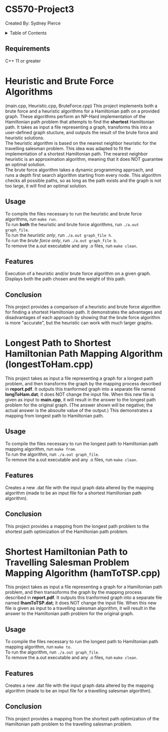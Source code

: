 # CS570-Project3
Created By: Sydney Pierce

<!-- TABLE OF CONTENTS -->
<details>
  <summary>Table of Contents</summary>
  <ol>
    <li><a href="#requirements">Requirements</a></li>
    <li>
      <a href="#Heuristic-and-Brute-Force-Algorithms">Heuristic and Brute Force Algorithms</a>
      <ul>
        <li><a href="#usage1">Usage</a></li>
        <li><a href="#features1">Usage</a></li>
        <li><a href="#conclusion1">Usage</a></li>
      </ul>
    </li>
    <li>
      <a href="#longest">Longest Path to Shortest Hamiltonian Path Mapping Algorithm</a>
      <ul>
        <li><a href="#usage2">Usage</a></li>
        <li><a href="#features2">Usage</a></li>
        <li><a href="#conclusion2">Usage</a></li>
      </ul>
    </li>
    <li>
      <a href="#tsp">Shortest Hamiltonian Path to Travelling Salesman Problem Mapping Algorithm</a>
      <ul>
        <li><a href="#usage2">Usage</a></li>
        <li><a href="#features2">Usage</a></li>
        <li><a href="#conclusion2">Usage</a></li>
      </ul>
    </li>
  </ol>
</details>

<!-- REQUIREMENTS -->
## Requirements
C++ 11 or greater

<!-- HEURISTIC AND BRUTE FORCE -->
# Heuristic and Brute Force Algorithms
(main.cpp, Heuristic.cpp, BruteForce.cpp)
This project implements both a brute force and a heuristic algorithms for a Hamiltonian path on a provided graph. These algorithms perform an NP-Hard implementation of the Hamiltonian path problem that attempts to find the **shortest** Hamiltonian path. It takes as input a file representing a graph, transforms this into a user-defined graph stucture, and outputs the result of the brute force and heuristic solutions.  
The heuristic algorithm is based on the nearest neighbor heuristic for the travelling salesman problem. This idea was adapted to fit the implementation of a shortest Hamiltonian path. The nearest neighbor heuristic is an approximation algorithm, meaning that it does NOT guarantee an optimal solution.  
The brute force algorithm takes a dynamic programming approach, and runs a depth first search algorithm starting from every node. This algorithm checks all possible paths, so as long as the path exists and the graph is not too large, it will find an optimal solution.

<!-- USAGE1 -->
## Usage
To compile the files necessary to run the heuristic and brute force algorithms, run `make run`.  
To run **both** the heuristic and brute force algorithms, run `./a.out graph_file`.  
To run the *heuristic only*, run `./a.out graph_file h`.  
To run the *brute force only*, run `./a.out graph_file b`.  
To remove the a.out executable and any .o files, run `make clean`.

<!-- FEATURES1 -->
## Features
Execution of a heuristic and/or brute force algorithm on a given graph.  
Displays both the path chosen and the weight of this path.

<!-- CONCLUSION1 -->
## Conclusion
This project provides a comparison of a heuristic and brute force algorithm for finding a shortest Hamiltonian path. It demonstrates the advantages and disadvantages of each approach by showing that the brute force algorithm is more "accurate", but the heuristic can work with much larger graphs.


<!-- LONGEST -->
# Longest Path to Shortest Hamiltonian Path Mapping Algorithm (longestToHam.cpp)
This project takes as input a file representing a graph for a longest path problem, and then transforms the graph by the mapping process described in **report.pdf**. It outputs this tranformed graph into a separate file named **longToHam.dat**; it does NOT change the input file. When this new file is given as input to **main.cpp**, it will result in the answer to the longest path problem for the original graph. (The answer shown will be negative; the actual answer is the absoulte value of the output.) This demonstrates a mapping from longest path to Hamiltonian path.

<!-- USAGE2 -->
## Usage
To compile the files necessary to run the longest path to Hamiltonian path mapping algorithm, run `make from`.  
To run the algorithm, run `./a.out graph_file`.  
To remove the a.out executable and any .o files, run `make clean`.

<!-- FEATURES2 -->
## Features
Creates a new .dat file with the input graph data altered by the mapping algorithm (made to be an input file for a shortest Hamiltonian path algorithm).

<!-- CONCLUSION2 -->
## Conclusion
This project provides a mapping from the longest path problem to the shortest path optimization of the Hamiltonian path problem. 


<!-- TSP -->
# Shortest Hamiltonian Path to Travelling Salesman Problem Mapping Algorithm (hamToTSP.cpp)
This project takes as input a file representing a graph for a Hamiltonian path problem, and then transoforms the graph by the mapping process described in **report.pdf**. It outputs this tranformed graph into a separate file named **lhamToTSP.dat**; it does NOT change the input file. When this new file is given as input to a travelling salesman algorithm, it will result in the answer to the Hamiltonian path problem for the original graph.

<!-- USAGE3 -->
## Usage
To compile the files necessary to run the longest path to Hamiltonian path mapping algorithm, run `make to`.  
To run the algorithm, run `./a.out graph_file`.  
To remove the a.out executable and any .o files, run `make clean`.  

<!-- FEATURES3 -->
## Features
Creates a new .dat file with the input graph data altered by the mapping algorithm (made to be an input file for a travelling salesman algorithm).

<!-- CONCLUSION3 -->
## Conclusion
This project provides a mapping from the shortest path optimization of the Hamiltonian path problem to the travelling salesman problem. 
